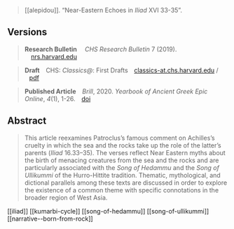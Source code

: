 > [[alepidou]]. “Near-Eastern Echoes in *Iliad* XVI 33-35”.

## Versions

> **Research Bulletin**
> ⠀*CHS Research Bulletin* 7 (2019). 
> ⠀[nrs.harvard.edu](http://nrs.harvard.edu/urn-3:hlnc.essay:AlepidouA.Near-Eastern_Echoes_in_Iliad_XVI_33-35.2019)

> **Draft**
> ⠀CHS: *Classics@*: First Drafts
> ⠀[classics-at.chs.harvard.edu](https://classics-at.chs.harvard.edu/firstdraftsclassics/) / ⠀[pdf](https://chs.harvard.edu/wp-content/uploads/2020/11/fdrafts-alepidou.pdf)

> **Published Article**
> ⠀*Brill*, 2020. _Yearbook of Ancient Greek Epic Online_, _4_(1), 1-26.
> ⠀[doi](https://doi.org/10.1163/24688487-00401001)

## Abstract
> This article reexamines Patroclus’s famous comment on Achilles’s cruelty in which the sea and the rocks take up the role of the latter’s parents (_Iliad_ 16.33–35). The verses reflect Near Eastern myths about the birth of menacing creatures from the sea and the rocks and are particularly associated with the _Song of Hedammu_ and the _Song of Ullikummi_ of the Hurro-Hittite tradition. Thematic, mythological, and dictional parallels among these texts are discussed in order to explore the existence of a common theme with specific connotations in the broader region of West Asia.

[[iliad]]
[[kumarbi-cycle]]
[[song-of-hedammu]]
[[song-of-ullikummi]]
[[narrative--born-from-rock]]